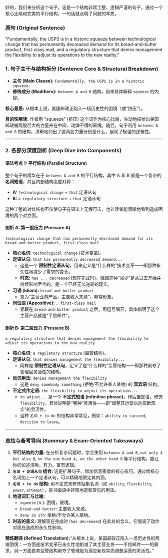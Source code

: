 好的，我们来分析这个句子。这是一个结构非常工整、逻辑严谨的句子，通过一个核心比喻和完美的平行结构，一句话就点明了问题的本质。

### **原句 (Original Sentence)**

"Fundamentally, the USPS is in a historic squeeze between technological change that has permanently decreased demand for its bread-and-butter product, first-class mail, and a regulatory structure that denies management the flexibility to adjust its operations to the new reality."

### **1. 句子主干与结构拆分 (Sentence Core & Structural Breakdown)**

- **主句 (Main Clause):** `Fundamentally, the USPS is in a historic squeeze.`
- **修饰成分 (Modifiers):** `between A and B` 结构，用来具体解释 `squeeze` 的内容。

**核心意思:** 从根本上说，美国邮政正陷入一场历史性的困境（或“挤压”）。

**目的性解读:** 作者用 "squeeze" (挤压) 这个词作为核心比喻，生动地描绘出美国邮政被两股巨大的力量夹在中间、动弹不得的窘境。随后，句子利用 `between A and B` 的结构，清晰地列出了这两股力量分别是什么，展现了极强的逻辑性。

------

### **2. 各部分深度剖析 (Deep Dive into Components)**

#### **语法考点 1: 平行结构 (Parallel Structure)**

整个句子的精华在于 `between A and B` 的平行结构，其中 A 和 B 都是一个复杂的 **名词短语**，并且内部结构高度对称：

- **A:** `technological change` + `that` 定语从句
- **B:** `a regulatory structure` + `that` 定语从句

这种工整的对仗结构不仅使句子在语法上无懈可击，也让读者能清晰地看到造成困境的两个对立面。

#### **剖析 A: 第一股压力 (Pressure A)**

```
technological change that has permanently decreased demand for its bread-and-butter product, first-class mail
```

- **核心名词:** `technological change` (技术变革)。
- **定语从句:** `that has permanently decreased demand...`
  - 这是一个 **限制性定语从句**，用来定义是“什么样的”技术变革——即那种永久性地减少了需求的变革。
  - **时态:** `has ... decreased` (现在完成时)，强调这种“减少”是从过去开始并持续影响至今的，是一个已经无法逆转的现实。
- **习语 (Idiom):** `bread-and-butter product`
  - 意为“主营业务产品，主要收入来源”，非常形象。
- **同位语 (Appositive):** `, first-class mail`
  - 紧跟在 `bread-and-butter product` 之后，用逗号隔开，具体指明了这个主营产品就是“平信邮件”。

#### **剖析 B: 第二股压力 (Pressure B)**

```
a regulatory structure that denies management the flexibility to adjust its operations to the new reality
```

- **核心名词:** `a regulatory structure` (监管结构)。
- **定语从句:** `that denies management the flexibility...`
  - 同样是 **限制性定语从句**，定义了是“什么样的”监管结构——即那种剥夺了管理层灵活性的结构。
- **动词用法:** `denies management the flexibility`
  - 这是 `deny somebody something` (拒绝/不允许某人某物) 的 **双宾语** 结构。
- **不定式作定语:** `the flexibility to adjust its operations...`
  - `to adjust...` 是一个 **不定式短语 (infinitive phrase)**，作后置定语，修饰 `flexibility`，具体说明是“哪种”灵活性——即“调整其运营以适应新现实”的灵活性。
  - 这种 `名词 + to do` 的结构非常常见，例如：`ability to succeed`, `decision to leave`。

------

### **总结与备考导向 (Summary & Exam-Oriented Takeaways)**

1. **平行结构的力量:** 在分析复杂问题时，学会使用 `between A and B`, `not only A but also B`, `on the one hand A, on the other hand B` 等平行结构，能让你的论述清晰、有力、富有逻辑。
2. **`名词 + 定语从句` 组合:** 这是扩展句子、增加信息密度的核心技巧。通过给核心名词加上一个定语从句，可以精确地限定其内涵。
3. **`名词 + to do` 结构:** 用不定式来修饰抽象名词（如 `ability`, `flexibility`, `power`, `attempt`），是书面语中非常地道和常见的用法。
4. **地道词汇与比喻:**
   - `squeeze` (n.): 困境，窘境。
   - `bread-and-butter`: 主要收入来源。
   - `deny sb sth`: 拒绝/不允许某人某物。
5. **时态的意义:** 理解现在完成时 (`has decreased`) 在此处的含义，它强调了动作对现在造成的永久性影响。

**精炼翻译 (Refined Translation):**“从根本上说，美国邮政正陷入一场历史性的两难困境：一方面是技术变革已永久性地削减了其主营业务——平信邮件——的需求，另一方面是其监管结构剥夺了管理层为适应新现实而调整运营的灵活性。”